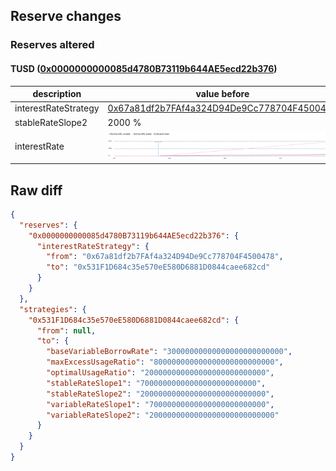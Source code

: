 ## Reserve changes

### Reserves altered

#### TUSD ([0x0000000000085d4780B73119b644AE5ecd22b376](https://etherscan.io/address/0x0000000000085d4780B73119b644AE5ecd22b376))

| description | value before | value after |
| --- | --- | --- |
| interestRateStrategy | [0x67a81df2b7FAf4a324D94De9Cc778704F4500478](https://etherscan.io/address/0x67a81df2b7FAf4a324D94De9Cc778704F4500478) | [0x531F1D684c35e570eE580D6881D0844caee682cd](https://etherscan.io/address/0x531F1D684c35e570eE580D6881D0844caee682cd) |
| stableRateSlope2 | 2000 % | 200 % |
| interestRate | ![before](/.assets/66940b7cfc53826ed2d6a31e1a82473e8d7325a1.svg) | ![after](/.assets/eb3102eea1cd584bc9575f6fee13716b7ec769d8.svg) |

## Raw diff

```json
{
  "reserves": {
    "0x0000000000085d4780B73119b644AE5ecd22b376": {
      "interestRateStrategy": {
        "from": "0x67a81df2b7FAf4a324D94De9Cc778704F4500478",
        "to": "0x531F1D684c35e570eE580D6881D0844caee682cd"
      }
    }
  },
  "strategies": {
    "0x531F1D684c35e570eE580D6881D0844caee682cd": {
      "from": null,
      "to": {
        "baseVariableBorrowRate": "30000000000000000000000000",
        "maxExcessUsageRatio": "800000000000000000000000000",
        "optimalUsageRatio": "200000000000000000000000000",
        "stableRateSlope1": "70000000000000000000000000",
        "stableRateSlope2": "2000000000000000000000000000",
        "variableRateSlope1": "70000000000000000000000000",
        "variableRateSlope2": "2000000000000000000000000000"
      }
    }
  }
}
```
